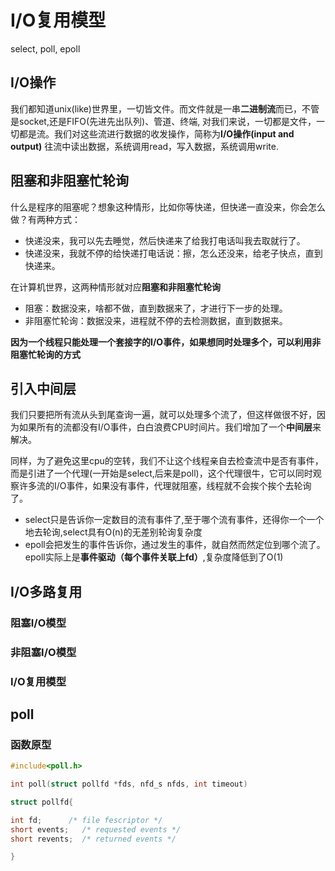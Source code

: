 

# I/O复用模型

select, poll, epoll

## I/O操作

我们都知道unix(like)世界里，一切皆文件。而文件就是一串**二进制流**而已，不管是socket,还是FIFO(先进先出队列)、管道、终端, 对我们来说，一切都是文件，一切都是流。我们对这些流进行数据的收发操作，简称为**I/O操作(input and output)**          往流中读出数据，系统调用read，写入数据，系统调用write.

## 阻塞和非阻塞忙轮询

什么是程序的阻塞呢？想象这种情形，比如你等快递，但快递一直没来，你会怎么做？有两种方式：

- 快递没来，我可以先去睡觉，然后快递来了给我打电话叫我去取就行了。
- 快递没来，我就不停的给快递打电话说：擦，怎么还没来，给老子快点，直到快递来。

在计算机世界，这两种情形就对应**阻塞和非阻塞忙轮询**

- 阻塞：数据没来，啥都不做，直到数据来了，才进行下一步的处理。
- 非阻塞忙轮询：数据没来，进程就不停的去检测数据，直到数据来。

**因为一个线程只能处理一个套接字的I/O事件，如果想同时处理多个，可以利用非阻塞忙轮询的方式**

## 引入中间层

我们只要把所有流从头到尾查询一遍，就可以处理多个流了，但这样做很不好，因为如果所有的流都没有I/O事件，白白浪费CPU时间片。我们增加了一个**中间层**来解决。

同样，为了避免这里cpu的空转，我们不让这个线程亲自去检查流中是否有事件，而是引进了一个代理(一开始是select,后来是poll)，这个代理很牛，它可以同时观察许多流的I/O事件，如果没有事件，代理就阻塞，线程就不会挨个挨个去轮询了。

- select只是告诉你一定数目的流有事件了,至于哪个流有事件，还得你一个一个地去轮询,select具有O(n)的无差别轮询复杂度
- epoll会把发生的事件告诉你，通过发生的事件，就自然而然定位到哪个流了。epoll实际上是**事件驱动（每个事件关联上fd）**,复杂度降低到了O(1)

## I/O多路复用



### 阻塞I/O模型

### 非阻塞I/O模型

### I/O复用模型

## poll

### 函数原型

```c
#include<poll.h>

int poll(struct pollfd *fds, nfd_s nfds, int timeout)
```

```c
struct pollfd{

int fd;      /* file fescriptor */
short events;   /* requested events */
short revents;  /* returned events */

}
```


